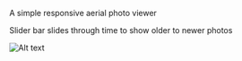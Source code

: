 A simple responsive aerial photo viewer

Slider bar slides through time to show older to newer photos

![Alt text](/img/aerial.jpg?raw=true "Screenshot")